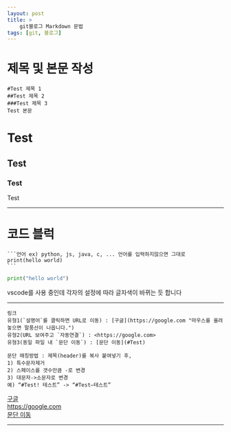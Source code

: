 ```yaml
---
layout: post
title: >
    git블로그 Markdown 문법 
tags: [git, 블로그]
---
```


# 제목 및 본문 작성

    #Test 제목 1
    ##Test 제목 2
    ###Test 제목 3
    Test 본문
# Test
## Test
### Test
Test

---

# 코드 블럭
    ```언어 ex) python, js, java, c, ... 언어를 입력하지않으면 그대로
    print(hello world)
    ```

```python
print("hello world")
```
vscode를 사용 중인데 각자의 설정에 따라 글자색이 바뀌는 듯 합니다

---

    링크
    유형1(`설명어`를 클릭하면 URL로 이동) : [구글](https://google.com "마우스를 올려놓으면 말풍선이 나옵니다.")  
    유형2(URL 보여주고 `자동연결`) : <https://google.com>  
    유형3(동일 파일 내 `문단 이동`) : [문단 이동](#Test)
    
    문단 매칭방법 : 제목(header)를 복사 붙여넣기 후,
    1) 특수문자제거
    2) 스페이스를 갯수만큼 -로 변경
    3) 대문자->소문자로 변경
    예) “#Test! 테스트” -> “#Test–테스트”

[구글](https://google.com "마우스를 올려놓으면 말풍선이 나옵니다.")  
<https://google.com>  
[문단 이동](#Test)  

---
